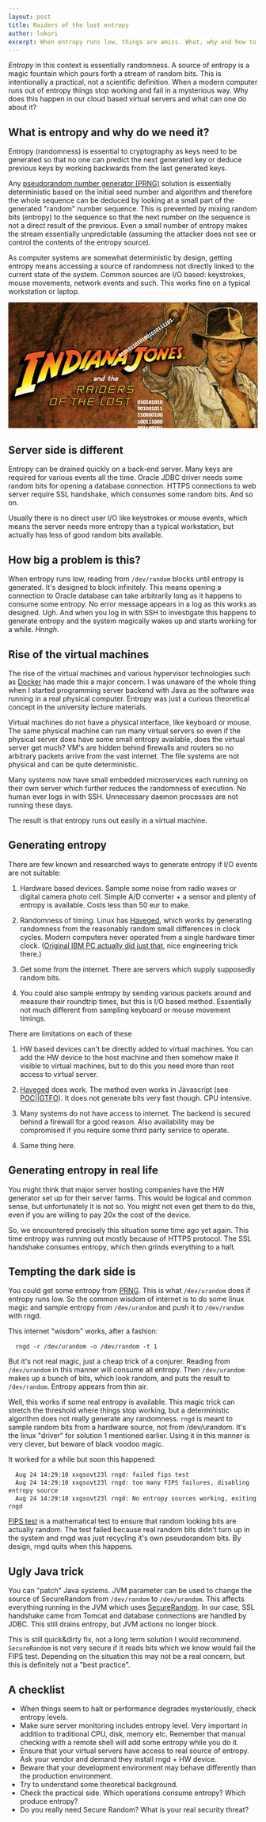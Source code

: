 ```yaml
---
layout: post
title: Raiders of the lost entropy
author: lokori
excerpt: When entropy runs low, things are amiss. What, why and how to rectify the situation.
---
```


*Entropy* in this context is essentially randomness. A source of entropy is a magic fountain which
pours forth a stream of random bits. This is intentionally a practical, not a scientific definition. When a modern
computer runs out of entropy things stop working and fail in a mysterious way. Why does this happen in our 
cloud based virtual servers and what can one do about it?

## What is entropy and why do we need it?

Entropy (randomness) is essential to cryptography as keys need to be generated so that no one can predict
the next generated key or deduce previous keys by working backwards from the last generated keys. 

Any [pseudorandom number generator (PRNG)](https://en.wikipedia.org/wiki/Pseudorandom_number_generator) solution is essentially deterministic based on the initial seed number and algorithm
and therefore the whole sequence can be deduced by looking at a small part of the generated 
"random" number sequence. This is prevented by mixing random bits (entropy) to the sequence so that
the next number on the sequence is not a direct result of the previous. Even a small number
of entropy makes the stream essentially unpredictable (assuming the attacker does not see or 
control the contents of the entropy source).

As computer systems are somewhat deterministic by design, getting entropy means accessing
a source of randomness not directly linked to the current state of the system. Common sources
are I/O based: keystrokes, mouse movements, network events and such. This works fine on a
typical workstation or laptop. 

![Indiana](img/raiders-of-the-lost-entropy/indiana_jones.png)

## Server side is different

Entropy can be drained quickly on a back-end server. Many keys are required for various events all the time.
Oracle JDBC driver needs some random bits for opening a database connection. HTTPS connections to 
web server require SSL handshake, which consumes some random bits. And so on. 

Usually there is no direct user I/O like keystrokes or mouse events, which means the server 
needs more entropy than a typical workstation, but actually has less of good random bits available. 

## How big a problem is this?

When entropy runs low, reading  from `/dev/random` blocks until entropy is generated. It's designed
to block infinitely. This means opening a connection to Oracle database can take arbitrarily long
as it happens to consume some entropy. No error message appears in a log as this works as designed. 
Ugh. And when you log in with SSH to investigate this happens to generate entropy and the system 
magically wakes up and starts working for a while. *Hnngh*.

## Rise of the virtual machines

The rise of the virtual machines and various hypervisor technologies such as [Docker](https://www.docker.com/) has 
made this a major concern. I was unaware of the whole thing when I started programming server 
backend with Java as the software was running in a real physical computer. Entropy was just 
a curious theoretical concept in the university lecture materials.

Virtual machines do not have a physical interface, like keyboard or mouse. The same physical machine
can run many virtual servers so even if the physical server does have some small entropy available,
does the virtual server get much? VM's are hidden behind firewalls and routers so no arbitrary
packets arrive from the vast internet. The file systems are not physical and can be quite 
deterministic. 

Many systems now have small embedded microservices each running on their own server which further
reduces the randomness of execution. No human ever logs in with SSH. Unnecessary daemon processes
are not running these days.

The result is that entropy runs out easily in a virtual machine. 

## Generating entropy

There are few known and researched ways to generate entropy if I/O events are not suitable:

1. Hardware based devices. Sample some noise from radio waves or digital camera photo cell. Simple A/D 
 converter + a sensor and plenty of entropy is available. Costs less than 50 eur to make.

2. Randomness of timing. Linux has [Haveged](http://www.issihosts.com/haveged/), which works by generating randomness from the reasonably
random small differences in clock cycles. Modern computers never operated from a single hardware
timer clock. ([Original IBM PC actually did just that](https://news.ycombinator.com/item?id=2729571), nice engineering trick there.)

3. Get some from the internet. There are servers which supply supposedly random bits.

4. You could also sample entropy by sending various packets around and measure their roundtrip times, but
this is I/O based method. Essentially not much different from sampling keyboard or mouse movement timings.

There are limitations on each of these

1. HW based devices can't be directly added to virtual machines. You can add the HW 
device to the host machine and then somehow make it visible to virtual machines, but to do this
you need more than root access to virtual server.

2. [Haveged](http://www.issihosts.com/haveged/) does work. The method even works in Jàvascript (see [POC||GTFO](https://www.alchemistowl.org/pocorgtfo/)). It does not generate
bits very fast though. CPU intensive.

3. Many systems do not have access to internet. The backend is secured behind a firewall for a
good reason. Also availability may be compromised if you require some third party service to operate.

4. Same thing here. 

## Generating entropy in real life

You might think that major server hosting companies have the HW generator set up for their server
farms. This would be logical and common sense, but unfortunately it is not so. You might not even
get them to do this, even if you are willing to pay 20x the cost of the device. 

So, we encountered precisely this situation some time ago yet again. This time entropy was 
running out mostly because of HTTPS protocol. The SSL handshake consumes entropy, which then
grinds everything to a halt. 

## Tempting the dark side is

You could get some entropy from [PRNG](https://en.wikipedia.org/wiki/Pseudorandom_number_generator). This is what `/dev/urandom` does if entropy runs low. 
So the common wisdom of internet is to do some linux magic and sample entropy from `/dev/urandom`
and push it to `/dev/random` with rngd.

This internet "wisdom" works, after a fashion:

```
  rngd -r /dev/urandom -o /dev/random -t 1
```

But it's not real magic, just a cheap trick of a conjurer. Reading from `/dev/urandom` in this
manner will consume all entropy. Then `/dev/urandom` makes up a bunch of bits, which look 
random, and puts the result to `/dev/random`. Entropy appears from thin air. 

Well, this works if some real entropy is available. This magic trick can stretch the 
threshold where things stop working, but a deterministic algorithm does not really generate
any randomness. `rngd` is meant to sample random bits from a hardware source, not from /dev/urandom. It's the
linux "driver" for solution 1 mentioned earlier. Using it in this manner is very clever,
but beware of black voodoo magic.

It worked for a while but soon this happened:

```
  Aug 24 14:29:10 xxgsovt23l rngd: failed fips test
  Aug 24 14:29:10 xxgsovt23l rngd: too many FIPS failures, disabling entropy source
  Aug 24 14:29:10 xxgsovt23l rngd: No entropy sources working, exiting rngd
```

[FIPS test](https://en.wikipedia.org/wiki/FIPS_140-2) is a mathematical test to ensure that random looking bits are actually 
random. The test failed because real random bits didn't turn up in the system and rngd was just recycling it's own pseudorandom bits. By design, rngd quits when
this happens.

## Ugly Java trick

You can "patch" Java systems. JVM parameter can be used to change the source of SecureRandom
from `/dev/random` to `/dev/urandom`. This affects everything running in the JVM which uses 
[SecureRandom](http://docs.oracle.com/javase/7/docs/api/java/security/SecureRandom.html). In our case, SSL handshake came from Tomcat and database connections are handled
by JDBC. This still drains entropy, but JVM actions no longer block. 

This is still quick&dirty fix, not a long term solution I would recommend. 
`SecureRandom` is not very secure if it reads bits which we know would fail the FIPS test. Depending
on the situation this may not be a real concern, but this is definitely not a "best practice".


## A checklist 

* When things seem to halt or performance degrades mysteriously, check entropy levels. 
* Make sure server monitoring includes entropy level. Very important in addition to 
 traditional CPU, disk, memory etc. Remember that manual checking with a remote shell
 will add some entropy while you do it.
* Ensure that your virtual servers have access to real source of entropy. Ask your vendor
 and demand they install rngd + HW device.
* Beware that your development environment may behave differently than the production environment.
* Try to understand some theoretical background.
* Check the practical side. Which operations consume entropy? Which produce entropy?
* Do you really need Secure Random? What is your real security threat?